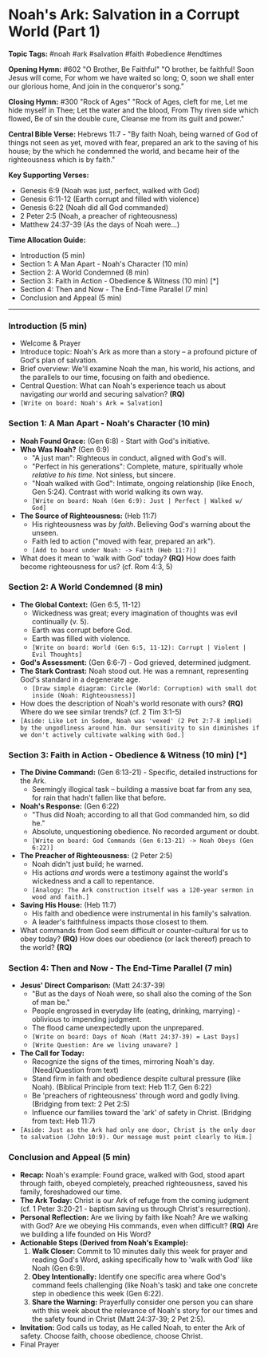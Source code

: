 # Noah's Ark: Salvation in a Corrupt World (Part 1)

**Topic Tags:** #noah #ark #salvation #faith #obedience #endtimes

**Opening Hymn:** #602 "O Brother, Be Faithful"
"O brother, be faithful! Soon Jesus will come, For whom we have waited so long; O, soon we shall enter our glorious home, And join in the conqueror's song."

**Closing Hymn:** #300 "Rock of Ages"
"Rock of Ages, cleft for me, Let me hide myself in Thee; Let the water and the blood, From Thy riven side which flowed, Be of sin the double cure, Cleanse me from its guilt and power."

**Central Bible Verse:** Hebrews 11:7 - "By faith Noah, being warned of God of things not seen as yet, moved with fear, prepared an ark to the saving of his house; by the which he condemned the world, and became heir of the righteousness which is by faith."

**Key Supporting Verses:**
*   Genesis 6:9 (Noah was just, perfect, walked with God)
*   Genesis 6:11-12 (Earth corrupt and filled with violence)
*   Genesis 6:22 (Noah did all God commanded)
*   2 Peter 2:5 (Noah, a preacher of righteousness)
*   Matthew 24:37-39 (As the days of Noah were...)

**Time Allocation Guide:**
*   Introduction (5 min)
*   Section 1: A Man Apart - Noah's Character (10 min)
*   Section 2: A World Condemned (8 min)
*   Section 3: Faith in Action - Obedience & Witness (10 min) [*]
*   Section 4: Then and Now - The End-Time Parallel (7 min)
*   Conclusion and Appeal (5 min)

---

### Introduction (5 min)
-   Welcome & Prayer
-   Introduce topic: Noah's Ark as more than a story – a profound picture of God's plan of salvation.
-   Brief overview: We'll examine Noah the man, his world, his actions, and the parallels to our time, focusing on faith and obedience.
-   Central Question: What can Noah's experience teach us about navigating *our* world and securing salvation? **(RQ)**
-   `[Write on board: Noah's Ark = Salvation]`

### Section 1: A Man Apart - Noah's Character (10 min)
-   **Noah Found Grace:** (Gen 6:8) - Start with God's initiative.
-   **Who Was Noah?** (Gen 6:9)
    -   "A just man": Righteous in conduct, aligned with God's will.
    -   "Perfect in his generations": Complete, mature, spiritually whole *relative to his time*. Not sinless, but sincere.
    -   "Noah walked with God": Intimate, ongoing relationship (like Enoch, Gen 5:24). Contrast with world walking its own way.
    -   `[Write on board: Noah (Gen 6:9): Just | Perfect | Walked w/ God]`
-   **The Source of Righteousness:** (Heb 11:7)
    -   His righteousness was *by faith*. Believing God's warning about the unseen.
    -   Faith led to action ("moved with fear, prepared an ark").
    -   `[Add to board under Noah: -> Faith (Heb 11:7)]`
-   What does it mean to 'walk with God' today? **(RQ)** How does faith become righteousness for us? (cf. Rom 4:3, 5)

### Section 2: A World Condemned (8 min)
-   **The Global Context:** (Gen 6:5, 11-12)
    -   Wickedness was great; every imagination of thoughts was evil continually (v. 5).
    -   Earth was corrupt before God.
    -   Earth was filled with violence.
    -   `[Write on board: World (Gen 6:5, 11-12): Corrupt | Violent | Evil Thoughts]`
-   **God's Assessment:** (Gen 6:6-7) - God grieved, determined judgment.
-   **The Stark Contrast:** Noah stood out. He was a remnant, representing God's standard in a degenerate age.
    -   `[Draw simple diagram: Circle (World: Corruption) with small dot inside (Noah: Righteousness)]`
-   How does the description of Noah's world resonate with ours? **(RQ)** Where do we see similar trends? (cf. 2 Tim 3:1-5)
-   `[Aside: Like Lot in Sodom, Noah was 'vexed' (2 Pet 2:7-8 implied) by the ungodliness around him. Our sensitivity to sin diminishes if we don't actively cultivate walking with God.]`

### Section 3: Faith in Action - Obedience & Witness (10 min) [*]
-   **The Divine Command:** (Gen 6:13-21) - Specific, detailed instructions for the Ark.
    -   Seemingly illogical task – building a massive boat far from any sea, for rain that hadn't fallen like that before.
-   **Noah's Response:** (Gen 6:22)
    -   "Thus did Noah; according to all that God commanded him, so did he."
    -   Absolute, unquestioning obedience. No recorded argument or doubt.
    -   `[Write on board: God Commands (Gen 6:13-21) -> Noah Obeys (Gen 6:22)]`
-   **The Preacher of Righteousness:** (2 Peter 2:5)
    -   Noah didn't just build; he warned.
    -   His actions *and* words were a testimony against the world's wickedness and a call to repentance.
    -   `[Analogy: The Ark construction itself was a 120-year sermon in wood and faith.]`
-   **Saving His House:** (Heb 11:7)
    -   His faith and obedience were instrumental in his family's salvation.
    -   A leader's faithfulness impacts those closest to them.
-   What commands from God seem difficult or counter-cultural for us to obey today? **(RQ)** How does our obedience (or lack thereof) preach to the world? **(RQ)**

### Section 4: Then and Now - The End-Time Parallel (7 min)
-   **Jesus' Direct Comparison:** (Matt 24:37-39)
    -   "But as the days of Noah were, so shall also the coming of the Son of man be."
    -   People engrossed in everyday life (eating, drinking, marrying) - oblivious to impending judgment.
    -   The flood came unexpectedly upon the unprepared.
    -   `[Write on board: Days of Noah (Matt 24:37-39) = Last Days]`
    -   `[Write Question: Are we living unaware? ]`
-   **The Call for Today:**
    -   Recognize the signs of the times, mirroring Noah's day. (Need/Question from text)
    -   Stand firm in faith and obedience despite cultural pressure (like Noah). (Biblical Principle from text: Heb 11:7, Gen 6:22)
    -   Be 'preachers of righteousness' through word and godly living. (Bridging from text: 2 Pet 2:5)
    -   Influence our families toward the 'ark' of safety in Christ. (Bridging from text: Heb 11:7)
-   `[Aside: Just as the Ark had only one door, Christ is the only door to salvation (John 10:9). Our message must point clearly to Him.]`

### Conclusion and Appeal (5 min)
-   **Recap:** Noah's example: Found grace, walked with God, stood apart through faith, obeyed completely, preached righteousness, saved his family, foreshadowed our time.
-   **The Ark Today:** Christ is our Ark of refuge from the coming judgment (cf. 1 Peter 3:20-21 - baptism saving us through Christ's resurrection).
-   **Personal Reflection:** Are we living by faith like Noah? Are we walking with God? Are we obeying His commands, even when difficult? **(RQ)** Are we building a life founded on His Word?
-   **Actionable Steps (Derived from Noah's Example):**
    1.  **Walk Closer:** Commit to 10 minutes daily this week for prayer and reading God's Word, asking specifically how to 'walk with God' like Noah (Gen 6:9).
    2.  **Obey Intentionally:** Identify one specific area where God's command feels challenging (like Noah's task) and take one concrete step in obedience this week (Gen 6:22).
    3.  **Share the Warning:** Prayerfully consider one person you can share with this week about the relevance of Noah's story for our times and the safety found in Christ (Matt 24:37-39; 2 Pet 2:5).
-   **Invitation:** God calls us today, as He called Noah, to enter the Ark of safety. Choose faith, choose obedience, choose Christ.
-   Final Prayer